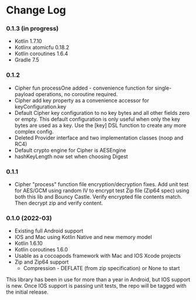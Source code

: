 # Change Log

### 0.1.3 (in progress)

- Kotlin 1.7.10
- Kotlinx atomicfu 0.18.2
- Kotlin coroutines 1.6.4
- Gradle 7.5

### 0.1.2

- Cipher fun processOne added - convenience function for single-payload operations, no coroutine required.
- Cipher add key property as a convenience accessor for keyConfiguration.key
- Default Cipher key configuration to no key bytes and all other fields zero or empty. This default configuration is only useful when only the key bytes are used as a key. Use the [key] DSL function to create any more complex config.
- Deleted Provider interface and two implementation classes (noop and RC4)
- Default crypto engine for Cipher is AESEngine
- hashKeyLength now set when choosing Digest

### 0.1.1

- Cipher "process" function file encryption/decryption fixes. Add unit test for AES/GCM using random IV to encrypt test Zip file (Zip64 spec) using both this lib and Bouncy Castle. Verify encrypted file contents match. Then decrypt zip and verify content.

### 0.1.0 (2022-03)

- Existing full Android support
- IOS and Mac using Kotlin Native and new memory model
- Kotlin 1.6.10
- Kotlin coroutines 1.6.0
- Usable as a cocoapods framework with Mac and IOS Xcode projects
- Zip and Zip64 support
  - Compression - DEFLATE (from zip specification) or None to start

This library has been in use for more than a year in Android, but IOS support is new. Once IOS support is passing unit tests, the repo will be tagged with the initial release.